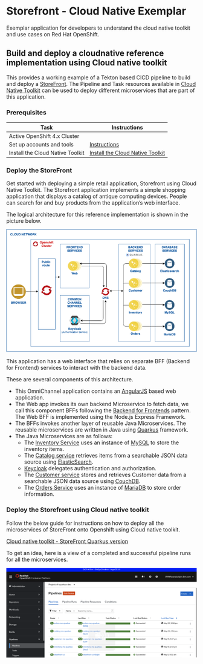 # Storefront - Cloud Native Exemplar

<!--- cSpell:ignore CICD cntk pipelinerun Omni Frontends cloudnative -->

Exemplar application for developers to understand the cloud native toolkit and use cases on Red Hat OpenShift.

## Build and deploy a cloudnative reference implementation using Cloud native toolkit

This provides a working example of a Tekton based CICD pipeline to build and deploy a [StoreFront](https://cloudnativereference.dev/). The Pipeline and Task resources available in [Cloud Native Toolkit](https://cloudnativetoolkit.dev/) can be used to deploy different microservices that are part of this application.

### Prerequisites

| Task                             | Instructions                             |
| ---------------------------------| -----------------------------------------|
| Active OpenShift 4.x Cluster     |                                          |
| Set up accounts and tools        | [Instructions](../../../overview/prerequisites.md) |
| Install the Cloud Native Toolkit | [Install the Cloud Native Toolkit](../../../setup/setup-options.md) |

### Deploy the StoreFront

Get started with deploying a simple retail application, Storefront using Cloud Native Toolkit. The Storefront application implements a simple shopping application that displays a catalog of antique computing devices. People can search for and buy products from the application’s web interface.

The logical architecture for this reference implementation is shown in the picture below.

![Architecture](images/storefront.png)

This application has a web interface that relies on separate BFF (Backend for Frontend) services to interact with the backend data.

These are several components of this architecture.

- This OmniChannel application contains an [AngularJS](https://angularjs.org/) based web application.
- The Web app invokes its own backend Microservice to fetch data, we call this component BFFs following the [Backend for Frontends](http://samnewman.io/patterns/architectural/bff/) pattern. The Web BFF is implemented using the Node.js Express Framework.
- The BFFs invokes another layer of reusable Java Microservices. The reusable microservices are written in Java using [Quarkus](https://quarkus.io/) framework.
- The Java Microservices are as follows:
  - The [Inventory Service](https://cloudnativereference.dev/related-repositories/inventory) uses an instance of [MySQL](https://www.mysql.com/) to store the inventory items.
  - The [Catalog service](https://cloudnativereference.dev/related-repositories/catalog) retrieves items from a searchable JSON data source using [ElasticSearch](https://www.elastic.co/).
  - [Keycloak](https://cloudnativereference.dev/related-repositories/keycloak) delegates authentication and authorization.
  - The [Customer service](https://cloudnativereference.dev/related-repositories/customer) stores and retrieves Customer data from a searchable JSON data source using [CouchDB](http://couchdb.apache.org/).
  - The [Orders Service](https://cloudnativereference.dev/related-repositories/orders) uses an instance of [MariaDB](https://mariadb.org/) to store order information.

### Deploy the Storefront using Cloud native toolkit

Follow the below guide for instructions on how to deploy all the microservices of StoreFront onto Openshift using Cloud native toolkit.

[Cloud native toolkit - StoreFront Quarkus version](https://cloudnativereference.dev/deployments/cntk-quarkus)

To get an idea, here is a view of a completed and successful pipeline runs for all the microservices.

![Pipeline run](images/sf_pipelines.png)
